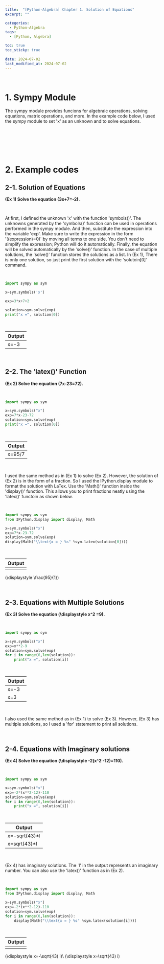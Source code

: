 ```yaml
---
title:  "[Python-Algebra] Chapter 1. Solution of Equations"
excerpt: ""

categories:
  - Python-Algebra
tags:
  - [Python, Algebra]

toc: true
toc_sticky: true
 
date: 2024-07-02
last_modified_at: 2024-07-02
---
```


&nbsp;

# 1. Sympy Module
The sympy module provides funcions for algebraic operations, solving equations, matrix operations, and more. In the example code below, I used the sympy module to set 'x' as an unknown and to solve equations.

&nbsp;

&nbsp;

&nbsp;

# 2. Example codes
## 2-1. Solution of Equations
**(Ex 1) Solve the equation \(3x+7=-2\).**

&nbsp;

At first, I defined the unknown 'x' with the function 'symbols()'. The unknowns generated by the 'symbols()' function can be used in operations performed in the sympy module. And then, substitute the expression into the variable 'exp'. Make sure to write the expression in the form '\((expression)=0\)' by moving all terms to one side. You don't need to simplify the expression; Python will do it automatically. Finally, the equation will be solved automatically by the 'solve()' function. In the case of multiple solutions, the 'solve()' function stores the solutions as a list. In (Ex 1), There is only one solution, so just print the first solution with the 'solutoin[0]' command.

&nbsp;

```python
import sympy as sym

x=sym.symbols('x')

exp=3*x+7+2

solution=sym.solve(exp)
print("x =", solution[0])
```

&nbsp;

| Output |
|---|
| x=-3 |

&nbsp;

## 2-2. The 'latex()' Function
**(Ex 2) Solve the equation \(7x-23=72\).**

&nbsp;

```python
import sympy as sym

x=sym.symbols("x")
exp=7*x-23-72
solution=sym.solve(exp)
print("x =", solution[0])
```

&nbsp;

| Output |
|---|
| x=95/7 |

&nbsp;

I used the same method as in (Ex 1) to solve (Ex 2). However, the solution of (Ex 2) is in the form of a fraction. So I used the IPython.display module to format the solution with LaTex. Use the 'Math()' function inside the 'display()' function. This allows you to print fractions neatly using the 'latex()' functoin as shown below.

&nbsp;

```python
import sympy as sym
from IPython.display import display, Math

x=sym.symbols("x")
exp=7*x-23-72
solution=sym.solve(exp)
display(Math("\\text{x = } %s" %sym.latex(solution[0])))
```

&nbsp;

| Output |
|---|
|  |
\(\displaystyle \frac{95}{1}\)

&nbsp;

## 2-3. Equations with Multiple Solutions
**(Ex 3) Solve the equation \(\displaystyle x^2 =9\).**

&nbsp;

```python
import sympy as sym

x=sym.symbols("x")
exp=x**2-9
solution=sym.solve(exp)
for i in range(0,len(solution)):
    print("x =", solution[i])
```

&nbsp;

| Output |
|---|
| x=-3 |
| x=3 |

&nbsp;

I also used the same method as in (Ex 1) to solve (Ex 3). However, (Ex 3) has multiple solutions, so I used a 'for' statement to print all solutions.

&nbsp;

## 2-4. Equations with Imaginary solutions
**(Ex 4) Solve the equation \(\displaystyle -2(x^2 -12)=110\).**

&nbsp;

```python
import sympy as sym

x=sym.symbols("x")
exp=-2*(x**2-12)-110
solution=sym.solve(exp)
for i in range(0,len(solution)):
    print("x =", solution[i])
```

&nbsp;

| Output |
|---|
| x=-sqrt(43)*I |
| x=sqrt(43)*I |

&nbsp;

(Ex 4) has imaginary solutions. The 'I' in the output represents an imaginary number. You can also use the 'latex()' function as in (Ex 2).

&nbsp;

```python
import sympy as sym
from IPython.display import display, Math

x=sym.symbols("x")
exp=-2*(x**2-12)-110
solution=sym.solve(exp)
for i in range(0,len(solution)):
    display(Math("\\text{x = } %s" %sym.latex(solution[i])))
```

&nbsp;

| Output |
|---|
|  |
\(\displaystyle x=-\sqrt(43) i\)\\
\(\displaystyle x=\sqrt(43) i\)
